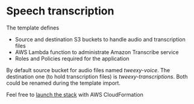 # Speech transcription
The template defines 
- Source and destination S3 buckets to handle audio and transcription files
- AWS Lambda function to administrate Amazon Transcribe service
- Roles and Policies required for the application

By default source bucket for audio files named *tweexy-voice*. 
The destination one (to hold transcription files) is *tweexy-transcriptions*. 
Both could be renamed during the template import.  

Feel free to [launch the stack](https://console.aws.amazon.com/cloudformation/home?#/stacks/new?stackName=speech_transcription&templateURL=https://s3-us-west-2.amazonaws.com/dtcimbal-cloudformation-templates/transcribe/template.yml)
with AWS CloudFormation
